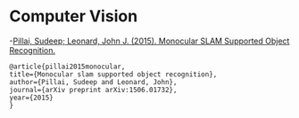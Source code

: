 # Computer Vision

-[Pillai, Sudeep; Leonard, John J. (2015). Monocular SLAM Supported Object Recognition.][Pillai2015]

  ```
@article{pillai2015monocular,
  title={Monocular slam supported object recognition},
  author={Pillai, Sudeep and Leonard, John},
  journal={arXiv preprint arXiv:1506.01732},
  year={2015}
}
  ```
[Pillai2015]: http://people.csail.mit.edu/spillai/projects/vslam-object-recognition

